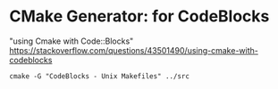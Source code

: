 # CMake Generator: for CodeBlocks
"using Cmake with Code::Blocks"  
https://stackoverflow.com/questions/43501490/using-cmake-with-codeblocks

`cmake -G "CodeBlocks - Unix Makefiles" ../src`

